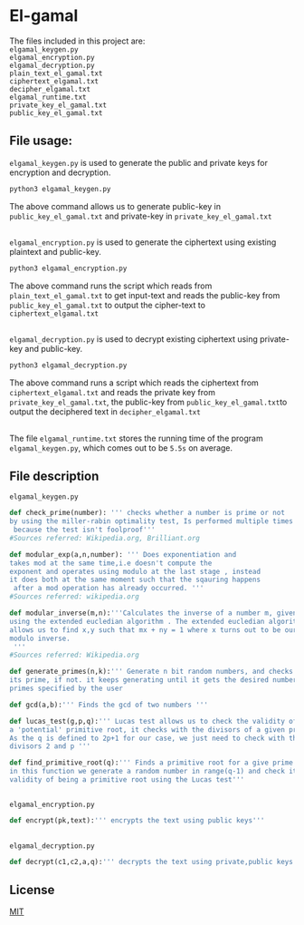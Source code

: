 # El-gamal 

The files included in this project are:  
 ```elgamal_keygen.py```  
```elgamal_encryption.py```  
```elgamal_decryption.py```  
```plain_text_el_gamal.txt```  
```ciphertext_elgamal.txt```  
```decipher_elgamal.txt```   
```elgamal_runtime.txt```  
```private_key_el_gamal.txt```  
```public_key_el_gamal.txt```

## File usage:  
```elgamal_keygen.py```   is used to generate the public and private keys for encryption and decryption.  
```bash
python3 elgamal_keygen.py
```  
The above command allows us to generate public-key in ```public_key_el_gamal.txt```  and private-key in ```private_key_el_gamal.txt```
##

```elgamal_encryption.py```  is used to generate the ciphertext using existing plaintext and public-key.  
```bash
python3 elgamal_encryption.py
```  
The above command runs the script which reads from ```plain_text_el_gamal.txt``` to get input-text and reads the public-key from ```public_key_el_gamal.txt``` to output the cipher-text to ```ciphertext_elgamal.txt```

##
  
```elgamal_decryption.py``` is used to decrypt existing ciphertext using private-key and public-key.
```bash
python3 elgamal_decryption.py
```
The above command runs a script which reads the ciphertext from ```ciphertext_elgamal.txt``` and reads the private key from ```private_key_el_gamal.txt```, the public-key from ```public_key_el_gamal.txt```to output the deciphered text in ```decipher_elgamal.txt```

##
The file ```elgamal_runtime.txt``` stores the running time of the program  ```elgamal_keygen.py```, which comes out to be ```5.5s``` on average. 

## File description 
```elgamal_keygen.py```  


```python
def check_prime(number): ''' checks whether a number is prime or not
by using the miller-rabin optimality test, Is performed multiple times
 because the test isn't foolproof'''
#Sources referred: Wikipedia.org, Brilliant.org
```

```python
def modular_exp(a,n,number): ''' Does exponentiation and 
takes mod at the same time,i.e doesn't compute the 
exponent and operates using modulo at the last stage , instead
it does both at the same moment such that the sqauring happens
 after a mod operation has already occurred. '''
#Sources referred: wikipedia.org
```

```python
def modular_inverse(m,n):'''Calculates the inverse of a number m, given modulo n 
using the extended eucledian algorithm . The extended eucledian algorithm
allows us to find x,y such that mx + ny = 1 where x turns out to be our 
modulo inverse.
 '''
#Sources referred: Wikipedia.org
```

```python
def generate_primes(n,k):''' Generate n bit random numbers, and checks whether 
its prime, if not. it keeps generating until it gets the desired number of 
primes specified by the user
```

```python
def gcd(a,b):''' Finds the gcd of two numbers '''
```

```python
def lucas_test(g,p,q):''' Lucas test allows us to check the validity of
a 'potential' primitive root, it checks with the divisors of a given prime q.
As the q is defined to 2p+1 for our case, we just need to check with the 
divisors 2 and p '''
```

```python
def find_primitive_root(q):''' Finds a primitive root for a give prime q,
in this function we generate a random number in range(q-1) and check its 
validity of being a primitive root using the Lucas test'''
```
##
```elgamal_encryption.py```
```python
def encrypt(pk,text):''' encrypts the text using public keys'''
```
##
```elgamal_decryption.py```
```python
def decrypt(c1,c2,a,q):''' decrypts the text using private,public keys'''
```  
## License
[MIT](https://choosealicense.com/licenses/mit/)
